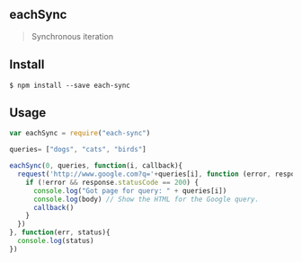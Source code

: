 ## eachSync
> Synchronous iteration

## Install
```
$ npm install --save each-sync
```

## Usage
```javascript
var eachSync = require("each-sync")

queries= ["dogs", "cats", "birds"]

eachSync(0, queries, function(i, callback){
  request('http://www.google.com?q='+queries[i], function (error, response, body) {
    if (!error && response.statusCode == 200) {
      console.log("Got page for query: " + queries[i])
      console.log(body) // Show the HTML for the Google query.
      callback()
    }
  })
}, function(err, status){
  console.log(status)
})
```

